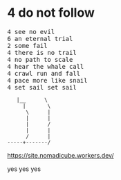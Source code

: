# 4 do not follow
<pre>
4 see no evil
6 an eternal trial
2 some fail
4 there is no trail
4 no path to scale
4 hear the whale call
4 crawl run and fall
4 pace more like snail
4 set sail set sail</pre>
       |__      \
         |       \
          \      |
          |      |
          |      /
          |      |
          /      |
    -----+-------/

https://site.nomadicube.workers.dev/


yes yes yes 
